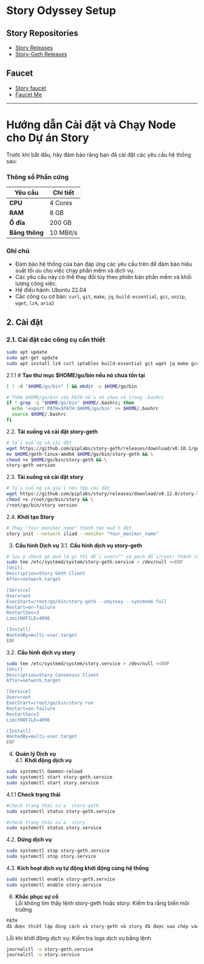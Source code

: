 # Story Odyssey Setup

## **Story Repositories**
- [Story Releases](https://github.com/piplabs/story/releases/)
- [Story-Geth Releases](https://github.com/piplabs/story-geth/releases)

## **Faucet**
- [Story faucet](https://faucet.story.foundation/)
- [Faucet Me](https://story.faucetme.pro/)
---

# Hướng dẫn Cài đặt và Chạy Node cho Dự án Story

Trước khi bắt đầu, hãy đảm bảo rằng bạn đã cài đặt các yêu cầu hệ thống sau:

### **Thông số Phần cứng**

| **Yêu cầu** | **Chi tiết** |
|-------------|--------------|
| **CPU**     | 4 Cores      |
| **RAM**     | 8 GB         |
| **Ổ đĩa**   | 200 GB       |
| **Băng thông** | 10 MBit/s  |

### **Ghi chú**

- Đảm bảo hệ thống của bạn đáp ứng các yêu cầu trên để đảm bảo hiệu suất tối ưu cho việc chạy phần mềm và dịch vụ.
- Các yêu cầu này có thể thay đổi tùy theo phiên bản phần mềm và khối lượng công việc.
- Hệ điều hành: Ubuntu 22.04
- Các công cụ cơ bản: `curl`, `git`, `make`, `jq`, `build-essential`, `gcc`, `unzip`, `wget`, `lz4`, `aria2`

## 2. Cài đặt

### 2.1. Cài đặt các công cụ cần thiết

```bash
sudo apt update
sudo apt-get update
sudo apt install lz4 curl iptables build-essential git wget jq make gcc nano tmux htop nvme-cli pkg-config libssl-dev libleveldb-dev tar clang bsdmainutils ncdu unzip libleveldb-dev -y
```
2.1.1 # **Tạo thư mục $HOME/go/bin nếu nó chưa tồn tại**
```bash
[ ! -d "$HOME/go/bin" ] && mkdir -p $HOME/go/bin

# Thêm $HOME/go/bin vào PATH nếu nó chưa có trong .bashrc
if ! grep -q "$HOME/go/bin" $HOME/.bashrc; then
  echo 'export PATH=$PATH:$HOME/go/bin' >> $HOME/.bashrc
  source $HOME/.bashrc
fi
````
2.2. **Tải xuống và cài đặt story-geth**
```bash
# Tải xuống và cài đặt
wget https://github.com/piplabs/story-geth/releases/download/v0.10.1/geth-linux-amd64 && \
mv $HOME/geth-linux-amd64 $HOME/go/bin/story-geth && \
chmod +x $HOME/go/bin/story-geth && \
story-geth version
````
2.3. **Tải xuống và cài đặt story**
```bash
# Tải xuống và giải nén tệp cài đặt
wget https://github.com/piplabs/story/releases/download/v0.12.0/story-linux-amd64 -O /root/go/bin/story && \
chmod +x /root/go/bin/story && \
/root/go/bin/story version
````

2.4. **Khởi tạo Story**
```bash
# Thay "Your_moniker_name" thành tên muốn đặt
story init --network iliad --moniker "Your_moniker_name"
````
3. **Cấu hình Dịch vụ**
3.1. **Cấu hình dịch vụ story-geth**
```bash
# lưu ý check gõ pwd là gì thì đổi user="" và pach đổi/root/ thành /user/
sudo tee /etc/systemd/system/story-geth.service > /dev/null <<EOF
[Unit]
Description=Story Geth Client
After=network.target

[Service]
User=root
ExecStart=/root/go/bin/story-geth --odyssey --syncmode full
Restart=on-failure
RestartSec=3
LimitNOFILE=4096

[Install]
WantedBy=multi-user.target
EOF
````
3.2. **Cấu hình dịch vụ story**
```bash
sudo tee /etc/systemd/system/story.service > /dev/null <<EOF
[Unit]
Description=Story Consensus Client
After=network.target

[Service]
User=root
ExecStart=/root/go/bin/story run
Restart=on-failure
RestartSec=3
LimitNOFILE=4096

[Install]
WantedBy=multi-user.target
EOF
````
4. **Quản lý Dịch vụ**  
4.1. **Khởi động dịch vụ**
```bash
sudo systemctl daemon-reload
sudo systemctl start story-geth.service
sudo systemctl start story.service
````
4.1.1 **Check trạng thái**
```bash
#check trạng thái của  story-geth
sudo systemctl status story-geth.service

#check trạng thái của  story
sudo systemctl status story.service
````
4.2. **Dừng dịch vụ**
```bash
sudo systemctl stop story-geth.service
sudo systemctl stop story.service
````
4.3. **Kích hoạt dịch vụ tự động khởi động cùng hệ thống**
```bash
sudo systemctl enable story-geth.service
sudo systemctl enable story.service
````
6. **Khắc phục sự cố**  
Lỗi không tìm thấy lệnh story-geth hoặc story: Kiểm tra rằng biến môi trường
```bash
PATH
đã được thiết lập đúng cách và story-geth và story đã được sao chép vào thư mục $HOME/go/bin chưa?
````
Lỗi khi khởi động dịch vụ: Kiểm tra logs dịch vụ bằng lệnh 
```bash
journalctl -u story-geth.service
journalctl -u story.service
````

